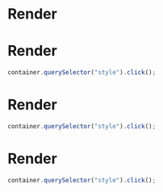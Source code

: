 # Render


# Render
```js
container.querySelector("style").click();
```


# Render
```js
container.querySelector("style").click();
```


# Render
```js
container.querySelector("style").click();
```
